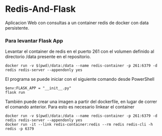 # Redis-And-Flask
Aplicacion Web con consultas a un container redis de docker con data persistente.
### Para levantar Flask App

Levantar el container de redis en el puerto 261 con el volumen definido al directorio /data presente en el repositorio.
```
docker run -v $(pwd)/data:/data --name redis-container -p 261:6379 -d redis redis-server --appendonly yes
```
El programa se puede iniciar con el siguiente comando desde PowerShell
```
$env:FLASK_APP = "__init__.py"
flask run
```
También puede crear una imagen a partir del dockerfile, en lugar de correr el comando anterior. Para esto es necesario linkear el container

```
docker run -v $(pwd)/data:/data --name redis-container -p 261:6379 -d redis redis-server --appendonly yes
docker run -it --link redis-container:redis --rm redis redis-cli -h redis -p 6379
```

